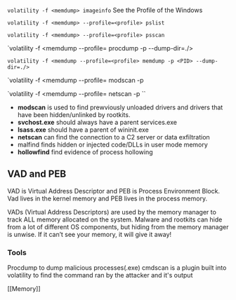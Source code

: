 `volatility -f <memdump> imageinfo`
See the Profile of the Windows 

`volatility -f <memdump> --profile=<profile> pslist`

`volatility -f <memdump> --profile=<profile> psscan`

`volatility -f <memdump --profile=<profile> procdump -p <PID> --dump-dir=./>

`volatility -f <memdump --profile=<profile> memdump -p <PID> --dump-dir=./>`

`volatility -f <memdump --profile=<profile> modscan -p <PID>

`volatility -f <memdump --profile=<profile> netscan -p <PID>
``

- **modscan** is used to find prewviously unloaded drivers and drivers that have been hidden/unlinked by rootkits. 
- **svchost.exe** should always have a parent  services.exe
- **lsass.exe** should have a parent of wininit.exe
- **netscan** can find the connection to a C2 server or data exfiltration
- malfind finds hidden or injected code/DLLs in user mode memory
- **hollowfind** find evidence of process hollowing

## VAD and PEB

VAD is Virtual Address Descriptor and PEB is Process Environment Block. Vad lives in the kernel memory and PEB lives in the process memory.

VADs (Virtual Address Descriptors) are used by the memory manager to track ALL memory allocated on the system. Malware and rootkits can hide from a lot of different OS components, but hiding from the memory manager is unwise. If it can’t see your memory, it will give it away!

### Tools
Procdump to dump malicious processes(.exe)
cmdscan is a plugin built into volatility to find the command ran by the attacker and it's output

[[Memory]]
